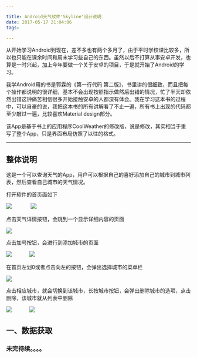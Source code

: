 ```yaml
---

title: Android天气软件'Skyline'设计说明
date: 2017-05-17 21:04:06
tags:

---
```

从开始学习Android到现在，差不多也有两个多月了，由于平时学校课比较多，所以也只能在课余时间和周末学习些自己的东西。虽然以后不打算从事安卓开发，也算是一时兴起，加上今年要做一个关于安卓的项目，于是就开始了Android的学习。  

我学Android用的书是郭霖的《第一行代码 第二版》，书里讲的很细致，而且把每个操作都说明的很详细，基本不会出现按照指示做然后出错的情况，忙了半天却依然出错这钟痛苦相信很多开始接触安卓的人都深有体会。我在学习这本书的过程中，可以自豪的说，我把这本书的所有讲解看了不止一遍，所有书上出现的代码都至少敲过一遍，比较喜欢Material design部分。  

该App是基于书上的应用程序CoolWeather的修改版，说是修改，其实相当于重写了整个App，只是界面布局仿照了以往的格式。  


---
## 整体说明
这是一个可以查询天气的App，用户可以根据自己的喜好添加自己的城市到城市列表，然后查看自己城市的天气情况。  

打开软件的首页面如下  

![](http://i.imgur.com/KZBXLV5.png) &nbsp;&nbsp;&nbsp;&nbsp;&nbsp;&nbsp;&nbsp;&nbsp;&nbsp;&nbsp;&nbsp; ![](http://i.imgur.com/UQIjk1v.png)  

点击天气详情按钮，会跳到一个显示详细内容的页面  

![](http://i.imgur.com/44AaCer.png)  

点击加号按钮，会进行到添加城市的页面  

![](http://i.imgur.com/S9bkiPo.png)&nbsp;&nbsp;&nbsp;&nbsp;&nbsp;&nbsp;&nbsp;&nbsp;&nbsp;&nbsp;&nbsp; ![](http://i.imgur.com/9IurY9v.png)  

在首页左划0或者点击向左的按钮，会弹出选择城市的菜单栏  

![](http://i.imgur.com/YJeQC0E.png)  

点击相应城市，就会切换到该城市，长按城市按钮，会弹出删除城市的选项，点击删除，该城市就从列表中删除  

![](http://i.imgur.com/ufKbtW7.png)  &nbsp;&nbsp;&nbsp;&nbsp;&nbsp;&nbsp;&nbsp;&nbsp;&nbsp;&nbsp;&nbsp;![](http://i.imgur.com/DoHVcgE.png)  


## 一、数据获取





### 未完待续。。。。
